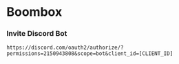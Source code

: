 # Boombox

### Invite Discord Bot

```
https://discord.com/oauth2/authorize/?permissions=2150943808&scope=bot&client_id=[CLIENT_ID]
```

